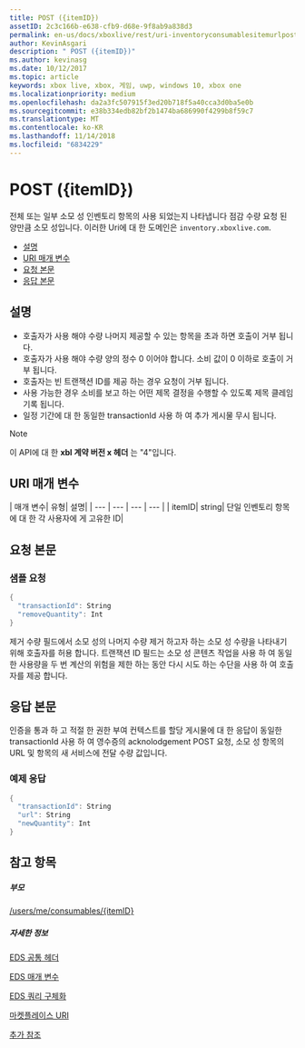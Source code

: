 ```yaml
---
title: POST ({itemID})
assetID: 2c3c166b-e638-cfb9-d68e-9f8ab9a838d3
permalink: en-us/docs/xboxlive/rest/uri-inventoryconsumablesitemurlpost.html
author: KevinAsgari
description: " POST ({itemID})"
ms.author: kevinasg
ms.date: 10/12/2017
ms.topic: article
keywords: xbox live, xbox, 게임, uwp, windows 10, xbox one
ms.localizationpriority: medium
ms.openlocfilehash: da2a3fc507915f3ed20b718f5a40cca3d0ba5e0b
ms.sourcegitcommit: e38b334edb82bf2b1474ba686990f4299b8f59c7
ms.translationtype: MT
ms.contentlocale: ko-KR
ms.lasthandoff: 11/14/2018
ms.locfileid: "6834229"
---
```

# <a name="post-itemid"></a>POST ({itemID})
전체 또는 일부 소모 성 인벤토리 항목의 사용 되었는지 나타냅니다 점감 수량 요청 된 양만큼 소모 성입니다.
이러한 Uri에 대 한 도메인은 `inventory.xboxlive.com`.

  * [설명](#ID4EX)
  * [URI 매개 변수](#ID4EQB)
  * [요청 본문](#ID4E2B)
  * [응답 본문](#ID4ENC)

<a id="ID4EX"></a>


## <a name="remarks"></a>설명

   * 호출자가 사용 해야 수량 나머지 제공할 수 있는 항목을 초과 하면 호출이 거부 됩니다.
   * 호출자가 사용 해야 수량 양의 정수 0 이어야 합니다. 소비 값이 0 이하로 호출이 거부 됩니다.
   * 호출자는 빈 트랜잭션 ID를 제공 하는 경우 요청이 거부 됩니다.
   * 사용 가능한 경우 소비를 보고 하는 어떤 제목 결정을 수행할 수 있도록 제목 클레임 기록 됩니다.
   * 일정 기간에 대 한 동일한 transactionId 사용 하 여 추가 게시물 무시 됩니다.


> [!NOTE]
> 이 API에 대 한 <b>xbl 계약 버전 x 헤더</b> 는 "4"입니다.


<a id="ID4EQB"></a>


## <a name="uri-parameters"></a>URI 매개 변수

| 매개 변수| 유형| 설명|
| --- | --- | --- | --- |
| itemID| string| 단일 인벤토리 항목에 대 한 각 사용자에 게 고유한 ID|

<a id="ID4E2B"></a>


## <a name="request-body"></a>요청 본문

<a id="ID4EBC"></a>


### <a name="sample-request"></a>샘플 요청


```cpp
{
  "transactionId": String
  "removeQuantity": Int
}

```


제거 수량 필드에서 소모 성의 나머지 수량 제거 하고자 하는 소모 성 수량을 나타내기 위해 호출자를 허용 합니다. 트랜잭션 ID 필드는 소모 성 콘텐츠 작업을 사용 하 여 동일한 사용량을 두 번 계산의 위험을 제한 하는 동안 다시 시도 하는 수단을 사용 하 여 호출자를 제공 합니다.

<a id="ID4ENC"></a>


## <a name="response-body"></a>응답 본문

인증을 통과 하 고 적절 한 권한 부여 컨텍스트를 할당 게시물에 대 한 응답이 동일한 transactionId 사용 하 여 영수증의 acknolodgement POST 요청, 소모 성 항목의 URL 및 항목의 새 서비스에 전달 수량 값입니다.

<a id="ID4EVC"></a>


### <a name="sample-response"></a>예제 응답


```cpp
{
  "transactionId": String
  "url": String
  "newQuantity": Int
}

```


<a id="ID4E6C"></a>


## <a name="see-also"></a>참고 항목

<a id="ID4EBD"></a>


##### <a name="parent"></a>부모

[/users/me/consumables/{itemID}](uri-inventoryconsumablesitemurl.md)


<a id="ID4ELD"></a>


##### <a name="further-information"></a>자세한 정보

[EDS 공통 헤더](../../additional/edscommonheaders.md)

 [EDS 매개 변수](../../additional/edsparameters.md)

 [EDS 쿼리 구체화](../../additional/edsqueryrefiners.md)

 [마켓플레이스 URI](atoc-reference-marketplace.md)

 [추가 참조](../../additional/atoc-xboxlivews-reference-additional.md)
